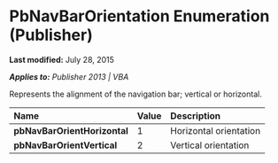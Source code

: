 
# PbNavBarOrientation Enumeration (Publisher)

 **Last modified:** July 28, 2015

 _**Applies to:** Publisher 2013 | VBA_

Represents the alignment of the navigation bar; vertical or horizontal.



|**Name**|**Value**|**Description**|
|:-----|:-----|:-----|
| **pbNavBarOrientHorizontal**|1|Horizontal orientation|
| **pbNavBarOrientVertical**|2|Vertical orientation|
